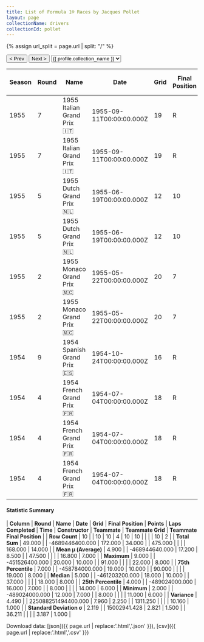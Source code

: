 ```yaml
---
title: List of Formula 1® Races by Jacques Pollet
layout: page
collectionName: drivers
collectionId: pollet
---
```


{% assign url_split = page.url | split: "/" %}
<div id="collection-navigation">
<button onclick="selector.options[selector.selectedIndex-1].value && (window.location = selector.options[selector.selectedIndex-1].value);">&lt; Prev</button>
<button onclick="selector.options[selector.selectedIndex+1].value && (window.location = selector.options[selector.selectedIndex+1].value);">Next &gt;</button>
<select id="selector" onchange="this.options[this.selectedIndex].value && (window.location = this.options[this.selectedIndex].value);">
  {% for collectionId in site.data[page.collectionName].refs %}
    {% if collectionId == page.collectionId %}
      {% assign selected = "selected" %}
    {% else %}
      {% assign selected = "" %}
    {% endif %}
    {% assign profile = site.data[page.collectionName][collectionId].profile %}
    <option value="/f1/{{ page.collectionName }}/{{ collectionId }}/{{ url_split[4] }}" {{ selected }}>{{ profile.collection_name }}</option>
  {% endfor %}
</select>
</div>

| Season | Round | Name | Date | Grid | Final Position | Points | Laps Completed | Time | Constructor | Teammate | Teammate Grid | Teammate Final Position |
|--|--|--|--|--|--|--|--|--|--|--|--|--|
| 1955 | 7 | 1955 Italian Grand Prix 🇮🇹 | 1955-09-11T00:00:00.000Z | 19 | R | 0.0 | 26 |   | Gordini 🇫🇷 | [Hernando da Silva Ramos 🇧🇷](/f1/drivers/ramos) | 18 | R |
| 1955 | 7 | 1955 Italian Grand Prix 🇮🇹 | 1955-09-11T00:00:00.000Z | 19 | R | 0.0 | 26 |   | Gordini 🇫🇷 | [Jean Lucas 🇫🇷](/f1/drivers/lucas) | 22 | R |
| 1955 | 5 | 1955 Dutch Grand Prix 🇳🇱 | 1955-06-19T00:00:00.000Z | 12 | 10 | 0.0 | 90 |   | Gordini 🇫🇷 | [Hernando da Silva Ramos 🇧🇷](/f1/drivers/ramos) | 14 | 8 |
| 1955 | 5 | 1955 Dutch Grand Prix 🇳🇱 | 1955-06-19T00:00:00.000Z | 12 | 10 | 0.0 | 90 |   | Gordini 🇫🇷 | [Robert Manzon 🇫🇷](/f1/drivers/manzon) | 11 | R |
| 1955 | 2 | 1955 Monaco Grand Prix 🇲🇨 | 1955-05-22T00:00:00.000Z | 20 | 7 | 0.0 | 91 |   | Gordini 🇫🇷 | [Élie Bayol 🇫🇷](/f1/drivers/bayol) | 16 | R |
| 1955 | 2 | 1955 Monaco Grand Prix 🇲🇨 | 1955-05-22T00:00:00.000Z | 20 | 7 | 0.0 | 91 |   | Gordini 🇫🇷 | [Robert Manzon 🇫🇷](/f1/drivers/manzon) | 13 | R |
| 1954 | 9 | 1954 Spanish Grand Prix 🇪🇸 | 1954-10-24T00:00:00.000Z | 16 | R | 0.0 | 37 |   | Gordini 🇫🇷 | [Jean Behra 🇫🇷](/f1/drivers/behra) | 18 | R |
| 1954 | 4 | 1954 French Grand Prix 🇫🇷 | 1954-07-04T00:00:00.000Z | 18 | R | 0.0 | 8 |   | Gordini 🇫🇷 | [Jean Behra 🇫🇷](/f1/drivers/behra) | 17 | 6 |
| 1954 | 4 | 1954 French Grand Prix 🇫🇷 | 1954-07-04T00:00:00.000Z | 18 | R | 0.0 | 8 |   | Gordini 🇫🇷 | [Paul Frère 🇧🇪](/f1/drivers/frere) | 19 | R |
| 1954 | 4 | 1954 French Grand Prix 🇫🇷 | 1954-07-04T00:00:00.000Z | 18 | R | 0.0 | 8 |   | Gordini 🇫🇷 | [Georges Berger 🇧🇪](/f1/drivers/georges_berger) | 20 | R |

#### Statistic Summary

| **Column** | **Round** | **Name** | **Date** | **Grid** | **Final Position** | **Points** | **Laps Completed** | **Time** | **Constructor** | **Teammate** | **Teammate Grid** | **Teammate Final Position** |
| **Row Count** | 10 |  | 10 | 10 | 4 | 10 | 10 |  |  |  | 10 | 2 |
| **Total Sum** | 49.000 |  | -4689446400.000 | 172.000 | 34.000 |  | 475.000 |  |  |  | 168.000 | 14.000 |
| **Mean μ (Average)** | 4.900 |  | -468944640.000 | 17.200 | 8.500 |  | 47.500 |  |  |  | 16.800 | 7.000 |
| **Maximum** | 9.000 |  | -451526400.000 | 20.000 | 10.000 |  | 91.000 |  |  |  | 22.000 | 8.000 |
| **75th Percentile** | 7.000 |  | -458784000.000 | 19.000 | 10.000 |  | 90.000 |  |  |  | 19.000 | 8.000 |
| **Median** | 5.000 |  | -461203200.000 | 18.000 | 10.000 |  | 37.000 |  |  |  | 18.000 | 8.000 |
| **25th Percentile** | 4.000 |  | -489024000.000 | 16.000 | 7.000 |  | 8.000 |  |  |  | 14.000 | 6.000 |
| **Minimum** | 2.000 |  | -489024000.000 | 12.000 | 7.000 |  | 8.000 |  |  |  | 11.000 | 6.000 |
| **Variance** | 4.490 |  | 225088251494400.000 | 7.960 | 2.250 |  | 1311.250 |  |  |  | 10.160 | 1.000 |
| **Standard Deviation σ** | 2.119 |  | 15002941.428 | 2.821 | 1.500 |  | 36.211 |  |  |  | 3.187 | 1.000 |

Download data: [json]({{ page.url | replace:'.html','.json' }}), [csv]({{ page.url | replace:'.html','.csv' }})
